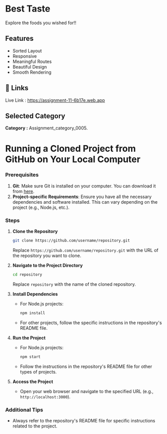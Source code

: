 # Best Taste

Explore the foods you wished for!!

## Features

- Sorted Layout
- Responsive
- Meaningful Routes
- Beautiful Design
- Smooth Rendering

## 🔗 Links

Live Link : https://assignment-11-6b17e.web.app

## Selected Category

**Category :** Assignment_category_0005.

# Running a Cloned Project from GitHub on Your Local Computer

### Prerequisites

1. **Git**: Make sure Git is installed on your computer. You can download it from [here](https://git-scm.com/downloads).
2. **Project-specific Requirements**: Ensure you have all the necessary dependencies and software installed. This can vary depending on the project (e.g., Node.js, etc.).

### Steps

1. **Clone the Repository**

   ```bash
   git clone https://github.com/username/repository.git
   ```

   Replace `https://github.com/username/repository.git` with the URL of the repository you want to clone.

2. **Navigate to the Project Directory**

   ```bash
   cd repository
   ```

   Replace `repository` with the name of the cloned repository.

3. **Install Dependencies**

   - For Node.js projects:
     ```bash
     npm install
     ```
   - For other projects, follow the specific instructions in the repository's README file.

4. **Run the Project**

   - For Node.js projects:
     ```bash
     npm start
     ```
   - Follow the instructions in the repository's README file for other types of projects.

5. **Access the Project**
   - Open your web browser and navigate to the specified URL (e.g., `http://localhost:3000`).

### Additional Tips

- Always refer to the repository's README file for specific instructions related to the project.
